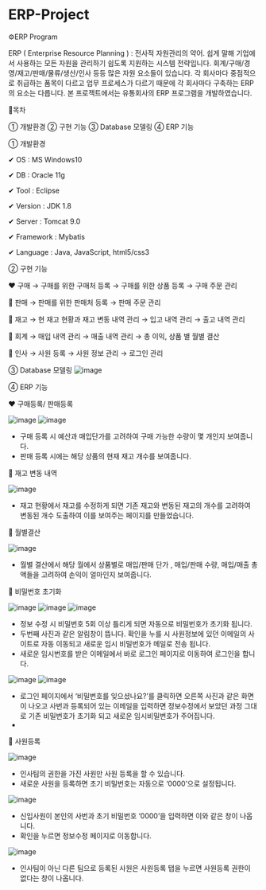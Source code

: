 # ERP-Project

⚙ERP Program

ERP ( Enterprise Resource Planning ) : 전사적 자원관리의 약어.
쉽게 말해 기업에서 사용하는 모든 자원을 관리하기 쉽도록 지원하는 시스템 전략입니다.
회계/구매/경영/재고/판매/물류/생산/인사 등등 많은 자원 요소들이 있습니다.
각 회사마다 중점적으로 취급하는 품목이 다르고 업무 프로세스가 다르기 때문에 각 회사마다
구축하는 ERP의 요소는 다릅니다.
본 프로젝트에서는 유통회사의 ERP 프로그램을 개발하였습니다.

				
   


🔔목차

①	개발환경
②	구현 기능
③	Database 모델링
④	ERP 기능






①	개발환경
	
✔	OS  :  MS Windows10

✔	DB  :  Oracle 11g

✔	Tool  :  Eclipse

✔	Version  :  JDK 1.8

✔	Server  :  Tomcat 9.0

✔	Framework  :  Mybatis

✔	Language  :  Java, JavaScript, html5/css3







②	구현 기능

❤	구매
   →	구매를 위한 구매처 등록
   →	구매를 위한 상품 등록
   →	구매 주문 관리  
   
🧡	판매
   →	판매를 위한 판매처 등록
   →	판매 주문 관리
   
💛	재고
   →	현 재고 현황과 재고 변동 내역 관리
   →	입고 내역 관리
   →	출고 내역 관리
   
💚	회계
   →	매입 내역 관리
   →	매출 내역 관리
   →	총 이익, 상품 별 월별 결산 
   
💙	인사
   →	사원 등록
   →	사원 정보 관리
   →	로그인 관리






③	Database 모델링
![image](https://user-images.githubusercontent.com/87827545/148508305-527814b1-e7b3-4b3d-a213-39ebbd91d1f7.png)
  
  
  
  
  
  
④	ERP 기능
	
❤	구매등록/ 판매등록

![image](https://user-images.githubusercontent.com/87827545/148508608-bd9a7c14-2a52-4085-a6b9-b7658f926bde.png)   ![image](https://user-images.githubusercontent.com/87827545/148508623-faec073c-5bd3-4c23-9ff8-d7208fa3b8ef.png)
      
-	구매 등록 시 예산과 매입단가를 고려하여 구매 가능한 수량이 몇 개인지 보여줍니다.
-	판매 등록 시에는 해당 상품의 현재 재고 개수를 보여줍니다.

🧡	재고 변동 내역
 
 ![image](https://user-images.githubusercontent.com/87827545/148508719-45324283-39e6-47bb-b29c-0fe11c7238cc.png)

-	재고 현황에서 재고를 수정하게 되면 기존 재고와 변동된 재고의 개수를 고려하여 변동된 개수 도출하여 이를 보여주는 페이지를 만들었습니다. 

💛	월별결산
 
 ![image](https://user-images.githubusercontent.com/87827545/148508739-2055cfb9-1b5c-4a3c-8fc7-60a4d47a8756.png)

-	월별 결산에서 해당 월에서 상품별로 매입/판매 단가 , 매입/판매 수량, 매입/매출 총액들을 고려하여 손익이 얼마인지 보여줍니다.

💚	비밀번호 초기화

![image](https://user-images.githubusercontent.com/87827545/148508779-fbde5131-124c-4b14-b885-ccc732c57bce.png)
![image](https://user-images.githubusercontent.com/87827545/148508795-aae07840-e522-45a1-8a62-a1db360958dd.png)
![image](https://user-images.githubusercontent.com/87827545/148508798-92dd1235-e667-4959-ac09-15bfe68a0498.png)

-	정보 수정 시 비밀번호 5회 이상 틀리게 되면 자동으로 비밀번호가 초기화 됩니다.
-	두번째 사진과 같은 알림창이 뜹니다. 확인을 누를 시 사원정보에 있던 이메일의 사이트로 자동 이동되고 새로운 임시 비밀번호가 메일로 전송 됩니다. 
-	새로운 임시번호를 받은 이메일에서 바로 로그인 페이지로 이동하여 로그인을 합니다.

![image](https://user-images.githubusercontent.com/87827545/148508834-1602002c-7394-4403-9362-92e8ca6cc55f.png)   ![image](https://user-images.githubusercontent.com/87827545/148508856-c71fb9a7-2b82-40ee-a74b-78451f932547.png)

-	로그인 페이지에서 ‘비밀번호를 잊으셨나요?’를 클릭하면 오른쪽 사진과 같은 화면이 나오고 사번과 등록되어 있는 이메일을 입력하면 정보수정에서 보았던 과정 그대로 기존 비밀번호가 초기화 되고 새로운 임시비밀번호가 주어집니다.
-	
💙	사원등록
 
 ![image](https://user-images.githubusercontent.com/87827545/148508951-f31a8f91-5cde-48f5-88eb-d3047204fde5.png)

-	인사팀의 권한을 가진 사원만 사원 등록을 할 수 있습니다.
-	새로운 사원을 등록하면 초기 비밀번호는 자동으로 ‘0000’으로 설정됩니다.
 
 ![image](https://user-images.githubusercontent.com/87827545/148508969-89637852-8b96-4b1b-90ba-af8ec7c65bbd.png)

-	신입사원이 본인의 사번과 초기 비밀번호 ‘0000’을 입력하면 이와 같은 창이 나옵니다.
-	확인을 누르면 정보수정 페이지로 이동합니다.
 
 ![image](https://user-images.githubusercontent.com/87827545/148508986-49f9eb86-7961-4897-95ad-be61efbba51b.png)

-	인사팀이 아닌 다른 팀으로 등록된 사원은 사원등록 탭을 누르면 사원등록 권한이 없다는  창이 나옵니다.

  






